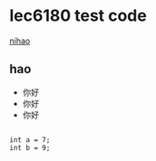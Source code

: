 # lec6180 test code 
[nihao](https://www.jianshu.com/p/20e82ddb37cb)

## hao
* 你好
* 你好
* 你好

<pre><code>
int a = 7;
int b = 9;
</code></pre>
